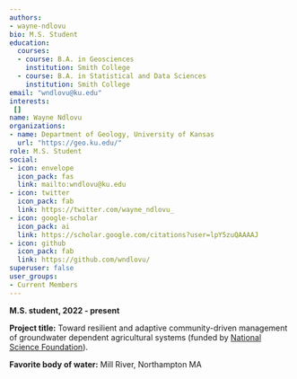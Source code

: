 ```yaml
---
authors:
- wayne-ndlovu
bio: M.S. Student
education:
  courses:
  - course: B.A. in Geosciences
    institution: Smith College
  - course: B.A. in Statistical and Data Sciences
    institution: Smith College
email: "wndlovu@ku.edu"
interests:
 []
name: Wayne Ndlovu
organizations:
- name: Department of Geology, University of Kansas
  url: "https://geo.ku.edu/"
role: M.S. Student
social:
- icon: envelope
  icon_pack: fas
  link: mailto:wndlovu@ku.edu
- icon: twitter
  icon_pack: fab
  link: https://twitter.com/wayne_ndlovu_
- icon: google-scholar
  icon_pack: ai
  link: https://scholar.google.com/citations?user=lpY5zuQAAAAJ
- icon: github
  icon_pack: fab
  link: https://github.com/wndlovu/
superuser: false
user_groups:
- Current Members
---
```

**M.S. student, 2022 - present**

**Project title:** Toward resilient and adaptive community-driven management of groundwater dependent agricultural systems (funded by [National Science Foundation](https://www.nsf.gov/awardsearch/showAward?AWD_ID=2108196&HistoricalAwards=false)).

**Favorite body of water:** Mill River, Northampton MA